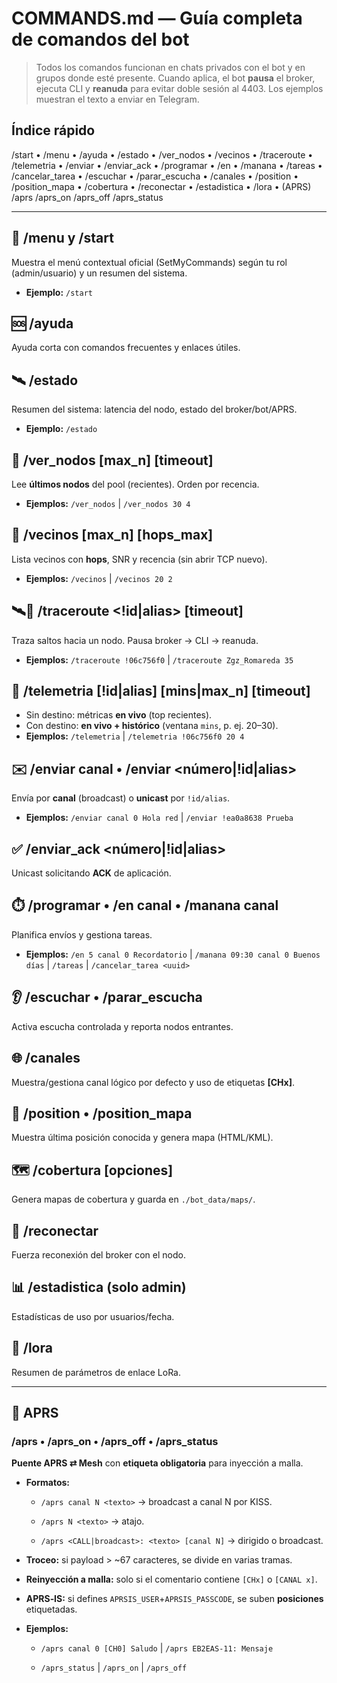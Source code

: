 # COMMANDS.md — Guía completa de comandos del bot

> Todos los comandos funcionan en chats privados con el bot y en grupos donde esté presente.
> Cuando aplica, el bot **pausa** el broker, ejecuta CLI y **reanuda** para evitar doble sesión al 4403.
> Los ejemplos muestran el texto a enviar en Telegram.

## Índice rápido
/start • /menu • /ayuda • /estado • /ver_nodos • /vecinos • /traceroute • /telemetria •
/enviar • /enviar_ack • /programar • /en • /manana • /tareas • /cancelar_tarea •
/escuchar • /parar_escucha • /canales • /position • /position_mapa • /cobertura •
/reconectar • /estadistica • /lora • (APRS) /aprs /aprs_on /aprs_off /aprs_status

---

## 🧭 /menu y /start
Muestra el menú contextual oficial (SetMyCommands) según tu rol (admin/usuario) y un resumen del sistema.
- **Ejemplo:** `/start`

## 🆘 /ayuda
Ayuda corta con comandos frecuentes y enlaces útiles.

## 🛰️ /estado
Resumen del sistema: latencia del nodo, estado del broker/bot/APRS.
- **Ejemplo:** `/estado`

## 📡 /ver_nodos [max_n] [timeout]
Lee **últimos nodos** del pool (recientes). Orden por recencia.
- **Ejemplos:** `/ver_nodos` | `/ver_nodos 30 4`

## 🤝 /vecinos [max_n] [hops_max]
Lista vecinos con **hops**, SNR y recencia (sin abrir TCP nuevo).
- **Ejemplos:** `/vecinos` | `/vecinos 20 2`

## 🛰️🍞 /traceroute <!id|alias> [timeout]
Traza saltos hacia un nodo. Pausa broker → CLI → reanuda.
- **Ejemplos:** `/traceroute !06c756f0` | `/traceroute Zgz_Romareda 35`

## 📶 /telemetria [!id|alias] [mins|max_n] [timeout]
- Sin destino: métricas **en vivo** (top recientes).
- Con destino: **en vivo + histórico** (ventana `mins`, p. ej. 20–30).
- **Ejemplos:** `/telemetria` | `/telemetria !06c756f0 20 4`

## ✉️ /enviar canal <n> <texto>  •  /enviar <número|!id|alias> <texto>
Envía por **canal** (broadcast) o **unicast** por `!id/alias`.
- **Ejemplos:** `/enviar canal 0 Hola red` | `/enviar !ea0a8638 Prueba`

## ✅ /enviar_ack <número|!id|alias> <texto>
Unicast solicitando **ACK** de aplicación.

## ⏱️ /programar  •  /en <min> canal <n> <texto>  •  /manana <hora> canal <n> <texto>
Planifica envíos y gestiona tareas.
- **Ejemplos:** `/en 5 canal 0 Recordatorio` | `/manana 09:30 canal 0 Buenos días` | `/tareas` | `/cancelar_tarea <uuid>`

## 👂 /escuchar  •  /parar_escucha
Activa escucha controlada y reporta nodos entrantes.

## 🌐 /canales
Muestra/gestiona canal lógico por defecto y uso de etiquetas **[CHx]**.

## 📍 /position  •  /position_mapa
Muestra última posición conocida y genera mapa (HTML/KML).

## 🗺️ /cobertura [opciones]
Genera mapas de cobertura y guarda en `./bot_data/maps/`.

## 🔌 /reconectar
Fuerza reconexión del broker con el nodo.

## 📊 /estadistica (solo admin)
Estadísticas de uso por usuarios/fecha.

## 🪪 /lora
Resumen de parámetros de enlace LoRa.

---

## 📡 APRS
### /aprs  •  /aprs_on  •  /aprs_off  •  /aprs_status
**Puente APRS ⇄ Mesh** con **etiqueta obligatoria** para inyección a malla.
- **Formatos:**

  - `/aprs canal N <texto>` → broadcast a canal N por KISS.

  - `/aprs N <texto>` → atajo.

  - `/aprs <CALL|broadcast>: <texto> [canal N]` → dirigido o broadcast.

- **Troceo:** si payload > ~67 caracteres, se divide en varias tramas.

- **Reinyección a malla:** solo si el comentario contiene `[CHx]` o `[CANAL x]`.

- **APRS‑IS:** si defines `APRSIS_USER`+`APRSIS_PASSCODE`, se suben **posiciones** etiquetadas.

- **Ejemplos:**

  - `/aprs canal 0 [CH0] Saludo` | `/aprs EB2EAS-11: Mensaje`

  - `/aprs_status` | `/aprs_on` | `/aprs_off`